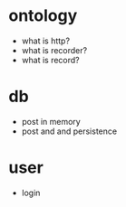 # ontology
- what is http?
- what is recorder?
- what is record?
# db
- post in memory
- post and and persistence
# user
- login
